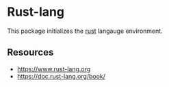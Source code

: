 # Rust-lang

This package initializes the [rust](https://www.rust-lang.org) langauge
environment.

## Resources

- https://www.rust-lang.org
- https://doc.rust-lang.org/book/
